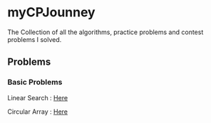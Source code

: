 # myCPJounney

The Collection of all the algorithms, practice problems and contest problems I solved.

## Problems

### Basic Problems

Linear Search : [Here](./Practice/linear_search.cpp)

Circular Array : [Here](./Practice/circular_array.cpp)

